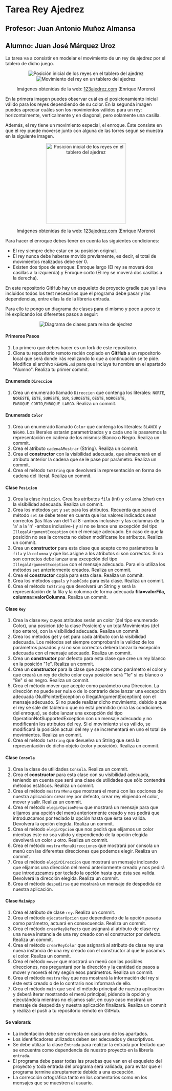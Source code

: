 # Tarea Rey Ajedrez
## Profesor: Juan Antonio Muñoz Almansa
## Alumno: Juan José Márquez Uroz

La tarea va a consistir en modelar el movimiento de un rey de ajedrez por el tablero de dicho juego.

<div align="center">
<p>
<img alt="Posición inicial de los reyes en el tablero del ajedrez" src="src/main/resources/posicionRey.png" />
<img alt="Movimiento del rey en un tablero del ajedrez" src="src/main/resources/movimientoRey.png" />
</p>
<p style="text-size: xx-small">Imágenes obtenidas de la web: <a href="https://www.123ajedrez.com/reglas-basicas/la-dama">123ajedrez.com</a> (Enrique Moreno)</p>
</div>

En la primera imagen puedes observar cuál es el posicionamiento inicial válido para los reyes dependiendo de su color. En la segunda imagen puedes apreciar cuáles son los movimientos válidos para un rey: horizontalmente, verticalmente y en diagonal, pero solamente una casilla.

Además, el rey tiene un movimiento especial, el enroque. Éste consiste en que el rey puede moverse junto con alguna de las torres segun se muestra en la siguiente imagen.

<div align="center">
<p>
<img alt="Posición inicial de los reyes en el tablero del ajedrez" src="src/main/resources/enroqueRey.png" width="250px"/>
</p>
<p style="text-size: xx-small">Imágenes obtenidas de la web: <a href="https://www.123ajedrez.com/reglas-basicas/la-dama">123ajedrez.com</a> (Enrique Moreno)</p>
</div>

Para hacer el enroque debes tener en cuenta las siguientes condiciones:

- El rey siempre debe estar en su posición original.
- El rey nunca debe haberse movido previamente, es decir, el total de movimientos realizados debe ser 0.
- Existen dos tipos de enroque: Enroque largo (El rey se moverá dos casillas a la izquierda) y Enroque corto (El rey se moverá dos casillas a la derecha).

En este repositorio GitHub hay un esqueleto de proyecto gradle que ya lleva incluidos todos los test necesarios que el programa debe pasar y las dependencias, entre ellas la de la librería entrada. 

Para ello te pongo un diagrama de clases para el mismo y poco a poco te iré explicando los diferentes pasos a seguir:

<div align="center"><img alt="Diagrama de clases para reina de ajedrez" src="src/main/resources/diagramaClasesReyAjedrez.png" />
</div>

#### Primeros Pasos

1. Lo primero que debes hacer es un fork de este repositorio.
2. Clona tu repositorio remoto recién copiado en **GitHub** a un repositorio local que será donde irás realizando lo que a continuación se te pide. Modifica el archivo `README.md` para que incluya tu nombre en el apartado "Alumno". Realiza tu primer commit.

#### Enumerado `Direccion`

1. Crea un enumerado llamado `Direccion` que contenga los literales: `NORTE`, `NORESTE`, `ESTE`, `SURESTE`, `SUR`, `SUROESTE`, `OESTE`, `NOROESTE`, `ENROQUE_CORTO`,`ENROQUE_LARGO`. Realiza un commit.

#### Enumerado `Color`

1. Crea un enumerado llamado `Color` que contenga los literales: `BLANCO` y `NEGRO`. Los literales estarán parametrizados y a cada uno le pasaremos la representación en cadena de los mismos: Blanco o Negro. Realiza un commit.
2. Crea el atributo `cadenaAMostrar` (String). Realiza un commit.
3. Crea el **constructor** con la visibilidad adecuada, que almacenará en el atributo anterior la cadena que se le pase por parámetro.  Realiza un commit.
4. Crea el método `toString` que devolverá la representación en forma de cadena del literal. Realiza un commit.

#### Clase `Posicion`

1. Crea la clase `Posicion`. Crea los atributos `fila` (int) y `columna` (char) con la visibilidad adecuada. Realiza un commit.
2. Crea los métodos `get` y `set` para los atributos. Recuerda que para el método `set` se debe tener en cuenta que los valores indicados sean correctos (las filas van del 1 al 8 -ambos inclusive- y las columnas de la 'a' a la 'h' -ambas inclusive-) y si no se lance una excepción del tipo `IllegalArgumentException` con el mensaje adecuado. En caso de que la posición no sea la correcta no deben modificarse los atributos. Realiza un commit.
3. Crea un **constructor** para esta clase que acepte como parámetros la `fila` y la `columna` y que los asigne a los atributos si son correctos. Si no son correctos debe lanzar una excepción del tipo `IllegalArgumentException` con el mensaje adecuado. Para ello utiliza los métodos `set` anteriormente creados. Realiza un commit.
4. Crea el **constructor** copia para esta clase. Realiza un commit.
5. Crea los métodos `equals` y `hashCode` para esta clase. Realiza un commit.
6. Crea el método `toString` que devolverá un String y será la representación de la fila y la columna de forma adecuada **fila=valorFila, columna=valorColumna**. Realiza un commit.

#### Clase `Rey`

1. Crea la clase `Rey` cuyos atributos serán un color (del tipo enumerado Color), una posicion (de la clase Posicion) y un totalMovimientos (del tipo entero), con la visibilidad adecuada. Realiza un commit.
2. Crea los métodos get y set para cada atributo con la visibilidad adecuada. Los métodos set siempre comprobarán la validez de los parámetros pasados y si no son correctos deberá lanzar la excepción adecuada con el mensaje adecuado. Realiza un commit.
3. Crea un **constructor** por defecto para esta clase que cree un rey blanco en la posición "1e". Realiza un commit.
4. Crea un **constructor** para la clase que acepte como parámetro el color y que creará un rey de dicho color cuya posición será "1e" si es blanco o "8e" si es negro. Realiza un commit.
5. Crea el método mover que acepte como parámetro una Direccion. La dirección no puede ser nula o de lo contrario debe lanzar una excepción adecuada (NullPointerException o IllegalArgumentException) con el mensaje adecuado. Si no puede realizar dicho movimiento, debido a que el rey se sale del tablero o que no está permitido (mira las condiciones del enroque), se debe lanzar una excepción del tipo OperationNotSupportedException con un mensaje adecuado y no modificarán los atributos del rey. Si el movimiento si es válido, se modificará la posición actual del rey y se incrementará en uno el total de movimientos. Realiza un commit.
5. Crea el método `toString` que devuelva un String que será la representación de dicho objeto (color y posición). Realiza un commit.

#### Clase `Consola`

1. Crea la clase de utilidades `Consola`. Realiza un commit.
2. Crea el **constructor** para esta clase con su visibilidad adecuada, teniendo en cuenta que será una clase de utilidades que sólo contendrá métodos estáticos. Realiza un commit.
3. Crea el método `mostrarMenu` que mostrará el menú con las opciones de nuestra aplicación: crear rey por defecto, crear rey eligiendo el color, mover y salir. Realiza un commit.
4. Crea el método `elegirOpcionMenu` que mostrará un mensaje para que elijamos una opción del menú anteriormente creado y nos pedirá que introduzcamos por teclado la opción hasta que ésta sea valida. Devolverá la opción elegida. Realiza un commit.
5. Crea el método `elegirOpcion` que nos pedirá que elijamos un color mientras éste no sea válido y dependiendo de la opción elegida devolverá un color u otro. Realiza un commit.
6. Crea el método `mostrarMenuDirecciones` que mostrará por consola un menú con las diferentes direcciones que podemos elegir. Realiza un commit.
7. Crea el método `elegirDireccion` que mostrará un mensaje indicando que elijamos una dirección del menú anteriormente creado y nos pedirá que introduzcamos por teclado la opción hasta que ésta sea valida. Devolverá la dirección elegida. Realiza un commit.
8. Crea el método `despedirse` que mostrará un mensaje de despedida de nuestra aplicación.

#### Clase `MainApp`

1. Crea el atributo de clase `rey`. Realiza un commit.
2. Crea el método `ejecutarOpcion` que dependiendo de la opción pasada como parámetro, actuará en consecuencia. Realiza un commit.
3. Crea el método `crearReyDefecto` que asignará al atributo de clase rey una nueva instancia de una rey creado con el constructor por defecto. Realiza un commit.
4. Crea el método `crearReyColor` que asignará al atributo de clase rey una nueva instancia de una rey creado con el constructor al que le pasamos el color. Realiza un commit.
5. Crea el método `mover` que mostrará un menú con las posibles direcciones, nos preguntará por la dirección y la cantidad de pasos a mover y moverá el rey según esos parámetros. Realiza un commit.
6. Crea el método `mostrarRey` que nos mostrará la información del rey si éste está creado o de lo contrario nos informará de ello.
7. Crea el método `main` que será el método principal de nuestra aplicación y deberá iterar mostrando el menú principal, pidendo la opción y ejecutándola mientras no elijamos salir, en cuyo caso mostrará un mensaje de despedida y nuestra aplicación finalizará. Realiza un commit y realiza el push a tu repositorio remoto en GitHub.

#### Se valorará:

- La indentación debe ser correcta en cada uno de los apartados.
- Los identificadores utilizados deben ser adecuados y descriptivos.
- Se debe utilizar la clase `Entrada` para realizar la entrada por teclado que se encuentra como dependencia de nuestro proyecto en la librería `entrada`.
- El programa debe pasar todas las pruebas que van en el esqueleto del proyecto y toda entrada del programa será validada, para evitar que el programa termine abruptamente debido a una excepción.
- La corrección ortográfica tanto en los comentarios como en los mensajes que se muestren al usuario.
